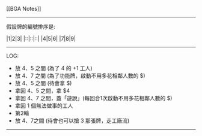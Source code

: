 [[BGA Notes]]

---

假設牌的編號排序是:

|1|2|3|
|::|::|::|
|4|5|6|
|7|8|9|

---

LOG:
- 放 4、5 之間 (為了 4 的 +1 工人)
- 放 4、7 之間 (為了功能牌，啟動不用多花相鄰人數的 $)
- 放 4、5 之間 (待會拿 $)
- 拿回 4、5 之間，拿 $4
- 拿回 4、7 之間，蓋「遊說」(每回合1次啟動不用多花相鄰人數的 $)
- 拿回 1 個無法做事的工人
- 第2輪
- 放 4、7之間 (待會也可以搶 3 那張牌，走工廠流)

---
